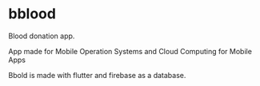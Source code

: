 # bblood

Blood donation app.

App made for Mobile Operation Systems and Cloud Computing for Mobile Apps

Bbold is made with flutter and firebase as a database.
